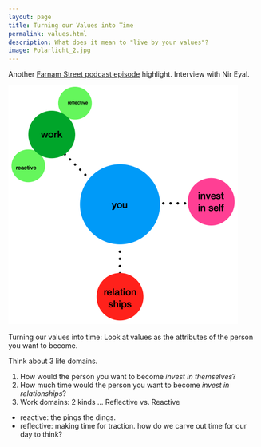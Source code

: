 ```yaml
---
layout: page
title: Turning our Values into Time
permalink: values.html
description: What does it mean to "live by your values"? 
image: Polarlicht_2.jpg
---
```


Another [Farnam Street podcast episode](https://fs.blog/knowledge-project/nir-eyal/) highlight. Interview with Nir Eyal. 

![values](https://raw.githubusercontent.com/oceanspace/oceanspace.github.io/master/assets/images/Screen%20Shot%202021-03-30%20at%2011.12.02%20PM.png)

Turning our values into time: 
Look at values as the attributes of the person you want to become. 

Think about 3 life domains.
1. How would the person you want to become *invest in themselves*? 
2. How much time would the person you want to become *invest in relationships*? 
3. Work domains: 2 kinds ... Reflective vs. Reactive 
  - reactive: the pings the dings.
  - reflective: making time for traction. how do we carve out time for our day to think? 
